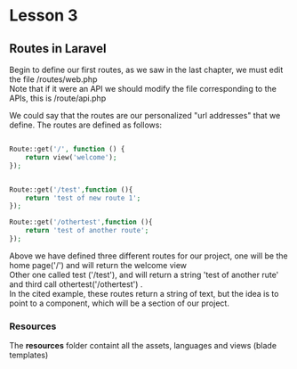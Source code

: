# Lesson 3

## Routes in Laravel

Begin to define our first routes, as we saw in the last chapter, we must edit the file /routes/web.php      
Note that if it were an API we should modify the file corresponding to the APIs, this is /route/api.php  

We could say that the routes are our  personalized "url addresses" that we define. The routes are defined as follows:    

```php

Route::get('/', function () {
    return view('welcome');
});


Route::get('/test',function (){
    return 'test of new route 1';
});

Route::get('/othertest',function (){
    return 'test of another route';
});

```

Above we have defined three different routes for our project, one will be the home page('/') and will return the welcome view     
Other one called test ('/test'), and will return a string 'test of another rute'
and third call othertest('/othertest') .  
In the cited example, these routes return a string of text, but the idea is to point to a component, which will be a section of our project.

### Resources

The __resources__ folder containt all the assets, languages and views (blade templates)








